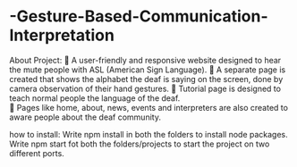 # -Gesture-Based-Communication-Interpretation

About Project:
 A user-friendly and responsive website designed to hear the mute people with ASL (American Sign Language). 
 A separate page is created that shows the alphabet the deaf is saying on the screen, done by camera observation of their hand gestures.
 Tutorial page is designed to teach normal people the language of the deaf.  
 Pages like home, about, news, events and interpreters are also created to aware people about the deaf community.


how to install:
Write npm install in both the folders to install node packages.
Write npm start fot both the folders/projects to start the project on two different ports.
